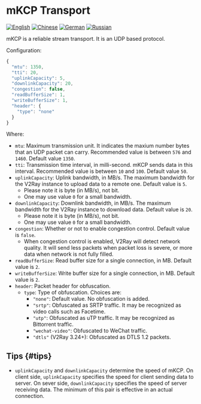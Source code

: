 # mKCP Transport

[![English](../../resources/english.svg)](https://www.v2ray.com/en/configuration/transport/mkcp.html) [![Chinese](../../resources/chinese.svg)](https://www.v2ray.com/chapter_02/transport/mkcp.html) [![German](../../resources/german.svg)](https://www.v2ray.com/de/configuration/transport/mkcp.html) [![Russian](../../resources/russian.svg)](https://www.v2ray.com/ru/configuration/transport/mkcp.html)

mKCP is a reliable stream transport. It is an UDP based protocol.

Configuration:

```javascript
{
  "mtu": 1350,
  "tti": 20,
  "uplinkCapacity": 5,
  "downlinkCapacity": 20,
  "congestion": false,
  "readBufferSize": 1,
  "writeBufferSize": 1,
  "header": {
    "type": "none"
  }
}
```

Where:

* `mtu`: Maximum transmission unit. It indicates the maxium number bytes that an UDP packet can carry. Recommended value is between `576` and `1460`. Default value `1350`.
* `tti`: Transmission time interval, in milli-second. mKCP sends data in this interval. Recommended value is between `10` and `100`. Default value `50`.
* `uplinkCapacity`: Uplink bandwidth, in MB/s. The maximum bandwidth for the V2Ray instance to upload data to a remote one. Default value is `5`. 
  * Please note it is byte (in MB/s), not bit.
  * One may use value `0` for a small bandwidth.
* `downlinkCapacity`: Downlink bandwidth, in MB/s. The maximum bandwidth for the V2Ray instance to download data. Default value is `20`. 
  * Please note it is byte (in MB/s), not bit.
  * One may use value `0` for a small bandwidth.
* `congestion`: Whether or not to enable congestion control. Default value is `false`. 
  * When congestion control is enabled, V2Ray will detect network quality. It will send less packets when packet loss is severe, or more data when network is not fully filled.
* `readBufferSize`: Read buffer size for a single connection, in MB. Default value is `2`.
* `writeBufferSize`: Write buffer size for a single connection, in MB. Default value is `2`.
* `header`: Packet header for obfuscation. 
  * `type`: Type of obfuscation. Choices are: 
    * `"none"`: Default value. No obfuscation is added.
    * `"srtp"`: Obfuscated as SRTP traffic. It may be recognized as video calls such as Facetime.
    * `"utp"`: Obfuscated as uTP traffic. It may be recognized as Bittorrent traffic.
    * `"wechat-video"`: Obfuscated to WeChat traffic.
    * `"dtls"` (V2Ray 3.24+): Obfuscated as DTLS 1.2 packets.

## Tips {#tips}

* `uplinkCapacity` and `downlinkCapacity` determine the speed of mKCP. On client side, `uplinkCapacity` specifies the speed for client sending data to server. On sever side, `downlinkCapacity` specifies the speed of server receiving data. The minimum of this pair is effective in an actual connection.